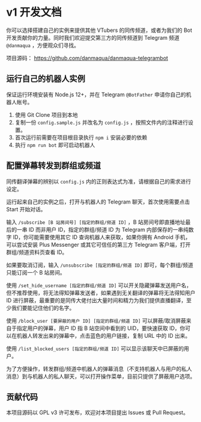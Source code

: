 # v1 开发文档

你可以选择搭建自己的实例来提供其他 VTubers 的同传频道，或者为我们的 Bot 开发贡献你的力量。同时我们欢迎提交第三方的同传频道到 Telegram 频道 `@danmaqua` ，方便观众们寻找。

项目源码： <https://github.com/danmaqua/danmaqua-telegrambot>

## 运行自己的机器人实例

保证运行环境安装有 Node.js 12+，并在 Telegram `@BotFather` 申请你自己的机器人帐号。

1. 使用 Git Clone 项目到本地
2. 复制一份 `config.sample.js` 并改名为 `config.js` ，按照文件内的注释进行设置。
3. 首次运行前需要在项目根目录执行 `npm i` 安装必要的依赖
4. 执行 `npm run bot` 即可启动机器人

## 配置弹幕转发到群组或频道

同传翻译弹幕的辨别以 `config.js` 内的正则表达式为准，请根据自己的需求进行设定。

运行起来自己的实例之后，打开与机器人的 Telegram 聊天，首次使用需要点击 Start 开始对话。

输入 `/subscribe [B 站房间号] [指定的群组/频道 ID]` ，B 站房间号即直播地址最后的一串 ID 而非用户 ID，指定的群组/频道 ID 为 Telegram 内部保存的一串纯数字 ID，你可能需要使用其它 ID 查询机器人来获取，如果你拥有 Android 手机，可以尝试安装 Plus Messenger 或其它可信任的第三方 Telegram 客户端，打开群组/频道资料页查看 ID。

如果要取消订阅，输入 `/unsubscribe [指定的群组/频道 ID]` 即可，每个群组/频道只能订阅一个 B 站房间。

使用 `/set_hide_username [指定的群组/频道 ID]` 可以开关隐藏弹幕发送用户名，但不推荐使用，将无法得知弹幕发送者，如果遇到无关翻译的弹幕将无法得知用户 ID 进行屏蔽，最重要的是同传大佬付出大量时间和精力为我们提供直播翻译，至少我们要能记住他们的名字。

使用 `/block_user [要屏蔽的用户 ID] [指定的群组/频道 ID]` 可以屏蔽/取消屏蔽来自于指定用户的弹幕，用户 ID 指 B 站空间中看到的 UID，要快速获取 ID，你可以在机器人转发出来的弹幕中，点击蓝色的用户链接，复制 URL 中的 ID 出来。

使用 `/list_blocked_users [指定的群组/频道 ID]` 可以显示该聊天中已屏蔽的用户。

为了方便操作，转发群组/频道中机器人的弹幕消息（不支持机器人与用户的私人消息）到与机器人的私人聊天，可以打开操作菜单，目前只提供了屏蔽用户选项。

## 贡献代码

本项目源码以 GPL v3 许可发布，欢迎对本项目提出 Issues 或 Pull Request。
